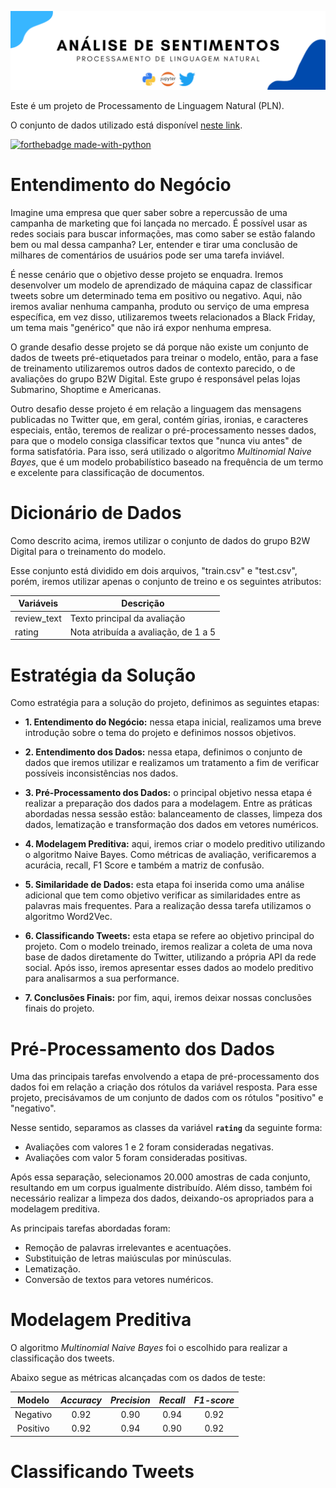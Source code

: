 ![](figures/Twitter.png)

Este é um projeto de Processamento de Linguagem Natural (PLN).

O conjunto de dados utilizado está disponível [neste link](https://www.kaggle.com/c/i2a2-nlp-2021-sentiment-analysis/data). 

[![forthebadge made-with-python](http://ForTheBadge.com/images/badges/made-with-python.svg)](https://www.python.org/)

# Entendimento do Negócio

Imagine uma empresa que quer saber sobre a repercussão de uma campanha de marketing que foi lançada no mercado. É possível usar as redes sociais para buscar informações, mas como saber se estão falando bem ou mal dessa campanha? Ler, entender e tirar uma conclusão de milhares de comentários de usuários pode ser uma tarefa inviável.

É nesse cenário que o objetivo desse projeto se enquadra. Iremos desenvolver um modelo de aprendizado de máquina capaz de classificar tweets sobre um determinado tema em positivo ou negativo. Aqui, não iremos avaliar nenhuma campanha, produto ou serviço de uma empresa específica, em vez disso, utilizaremos tweets relacionados a Black Friday, um tema mais "genérico" que não irá expor nenhuma empresa.

O grande desafio desse projeto se dá porque não existe um conjunto de dados de tweets pré-etiquetados para treinar o modelo, então, para a fase de treinamento utilizaremos outros dados de contexto parecido, o de avaliações do grupo B2W Digital. Este grupo é responsável pelas lojas Submarino, Shoptime e Americanas.

Outro desafio desse projeto é em relação a linguagem das mensagens publicadas no Twitter que, em geral, contém gírias, ironias, e caracteres especiais, então, teremos de realizar o pré-processamento nesses dados, para que o modelo consiga classificar textos que "nunca viu antes" de forma satisfatória. Para isso, será utilizado o algoritmo *Multinomial Naive Bayes*, que é um modelo probabilístico baseado na frequência de um termo e excelente para classificação de documentos.

# Dicionário de Dados

Como descrito acima, iremos utilizar o conjunto de dados do grupo B2W Digital para o treinamento do modelo.

Esse conjunto está dividido em dois arquivos, "train.csv" e "test.csv", porém, iremos utilizar apenas o conjunto de treino e os seguintes atributos:

| Variáveis                        | Descrição                              |
| -------------------------------- | -------------------------------------- |
| review_text                      | Texto principal da avaliação           |                          
| rating                           | Nota atribuída a avaliação, de 1 a 5   |

# Estratégia da Solução

Como estratégia para a solução do projeto, definimos as seguintes etapas:

- **1. Entendimento do Negócio:** nessa etapa inicial, realizamos uma breve introdução sobre o tema do projeto e definimos nossos objetivos.

- **2. Entendimento dos Dados:** nessa etapa, definimos o conjunto de dados que iremos utilizar e realizamos um tratamento a fim de verificar possíveis inconsistências nos dados.

- **3. Pré-Processamento dos Dados:** o principal objetivo nessa etapa é realizar a preparação dos dados para a modelagem. Entre as práticas abordadas nessa sessão estão: balanceamento de classes, limpeza dos dados, lematização e transformação dos dados em vetores numéricos.

- **4. Modelagem Preditiva:** aqui, iremos criar o modelo preditivo utilizando o algoritmo Naive Bayes. Como métricas de avaliação, verificaremos a acurácia, recall, F1 Score e também a matriz de confusão.

- **5. Similaridade de Dados:** esta etapa foi inserida como uma análise adicional que tem como objetivo verificar as similaridades entre as palavras mais frequentes. Para a realização dessa tarefa utilizamos o algoritmo Word2Vec.

- **6. Classificando Tweets:** esta etapa se refere ao objetivo principal do projeto. Com o modelo treinado, iremos realizar a coleta de uma nova base de dados diretamente do Twitter, utilizando a própria API da rede social. Após isso, iremos apresentar esses dados ao modelo preditivo para analisarmos a sua performance.

- **7. Conclusões Finais:** por fim, aqui, iremos deixar nossas conclusões finais do projeto.

# Pré-Processamento dos Dados

Uma das principais tarefas envolvendo a etapa de pré-processamento dos dados foi em relação a criação dos rótulos da variável resposta. Para esse projeto, precisávamos de um conjunto de dados com os rótulos "positivo" e "negativo". 

Nesse sentido, separamos as classes da variável **`rating`** da seguinte forma:

- Avaliações com valores 1 e 2 foram consideradas negativas.
- Avaliações com valor 5 foram consideradas positivas.

Após essa separação, selecionamos 20.000 amostras de cada conjunto, resultando em um corpus igualmente distribuído. Além disso, também foi necessário realizar a limpeza dos dados, deixando-os apropriados para a modelagem preditiva. 

As principais tarefas abordadas foram: 

- Remoção de palavras irrelevantes e acentuações.
- Substituição de letras maiúsculas por minúsculas.
- Lematização.
- Conversão de textos para vetores numéricos.

# Modelagem Preditiva

 O algoritmo *Multinomial Naive Bayes* foi o escolhido para realizar a classificação dos tweets. 
 
 Abaixo segue as métricas alcançadas com os dados de teste: 
 
|    Modelo      | ***Accuracy***  | ***Precision*** | ***Recall***    | ***F1-score***  |
|:--------------:|:---------------:|:---------------:|:---------------:|:---------------:|
| Negativo       | 0.92            | 0.90            | 0.94            | 0.92            |
| Positivo	     | 0.92            | 0.94            | 0.90            | 0.92            |
 
 # Classificando Tweets
 
 
 
